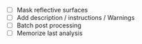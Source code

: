 - [ ] Mask reflective surfaces
- [ ] Add description / instructions / Warnings
- [ ] Batch post processing
- [ ] Memorize last analysis
